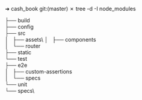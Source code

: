 ➜  cash_book git:(master) ✗ tree -d -I node_modules

├── build\
├── config\
├── src\
│   ├── assets\ 
│   ├── components\
│   └── router\
├── static\
└── test\
    ├── e2e\
    │   ├── custom-assertions\
    │   └── specs\
    └── unit\
        └── specs\
